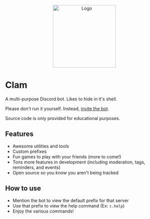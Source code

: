 <p align="center">
  <img src="https://i.imgur.com/lo1IkFL.png" alt="Logo" title="Clam" height="200" width="200"/>
</p>

# Clam

A multi-purpose Discord bot. Likes to hide in it's shell.

Please don't run it yourself. Instead, [invite the bot](https://discordapp.com/api/oauth2/authorize?client_id=639234650782564362&permissions=470150358&scope=bot).

Source code is only provided for educational purposes.

## Features

- Awesome utilities and tools
- Custom prefixes
- Fun games to play with your friends (more to come!)
- Tons more features in development (including moderation, tags, reminders, and events)
- Open source so you know you aren't being tracked

## How to use

- Mention the bot to view the default prefix for that server
- Use that prefix to view the help command (Ex: `c.help`)
- Enjoy the various commands!
